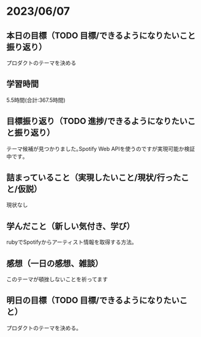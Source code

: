 # 2023/06/07
## 本日の目標（TODO 目標/できるようになりたいこと振り返り）
プロダクトのテーマを決める
## 学習時間
5.5時間(合計:367.5時間)
## 目標振り返り（TODO 進捗/できるようになりたいこと振り返り）
テーマ候補が見つかりました｡Spotify Web APIを使うのですが実現可能か検証中です｡
## 詰まっていること（実現したいこと/現状/行ったこと/仮説）
現状なし
## 学んだこと（新しい気付き、学び）
rubyでSpotifyからアーティスト情報を取得する方法｡
## 感想（一日の感想、雑談）
このテーマが頓挫しないことを祈ってます
## 明日の目標（TODO 目標/できるようになりたいこと）
プロダクトのテーマを決める｡